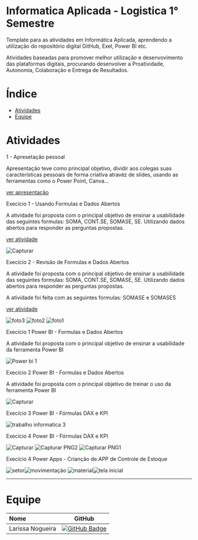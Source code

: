 # Informatica Aplicada - Logistica 1° Semestre

Template para as atividades em Informática Aplicada, aprendendo a utilização do repositório digital GitHub, Exel, Power BI etc. 

Atividades baseadas para promover melhor utilização e desenvovimento das plataformas digitais, procurando desenvolver a Proatividade, Autonomia, Colaboração e Entrega de Resultados.

# Índice

  * [Atividades](#Atividade-Informatica)
  * [Equipe](#Equipe)

# Atividades

1 - Apresetação pessoal 

Apresentação teve como princípal objetivo, dividir aos colegas suas características pessoais de forma criativa atravéz de slides, usando as ferramentas como o Power Point, Canva...

[ver apresentação](https://github.com/gabrieltn16/informatica/blob/main/Apresenta%C3%A7%C3%A3o%20informatica%20final.pptx)


Execício 1 - Usando Formulas e Dados Abertos

A atividade foi proposta com o principal objetivo de ensinar a usabilidade das seguintes formulas: SOMA, CONT.SE, SOMASE, SE.
Utilizando dados abertos para responder as perguntas propostas.

[ver atividade](https://github.com/user-attachments/files/17068368/trabalho.1.informatica.xlsx)

![Capturar](https://github.com/user-attachments/assets/f10f0cfc-5bfc-41e9-829f-3b6f4952abfe)


Execício 2 - Revisão de Formulas e Dados Abertos

A atividade foi proposta com o principal objetivo de ensinar a usabilidade das seguintes formulas: SOMA, CONT.SE, SOMASE, SE.
Utilizando dados abertos para responder as perguntas propostas.

A atividade foi feita com as seguintes formulas: SOMASE e SOMASES

[ver atividade](https://github.com/user-attachments/files/17081431/Trabalho.Informatica.2.xlsx)

![foto3](https://github.com/user-attachments/assets/5803f631-95db-4f27-b9df-459362b21870)
![foto2](https://github.com/user-attachments/assets/2a6820ee-073c-4603-9cb0-0c3adc24f997)
![foto1](https://github.com/user-attachments/assets/ab86b58c-881a-4833-befc-caf128859435)

Execício 1 Power BI - Formulas e Dados Abertos

A atividade foi proposta com o principal objetivo de ensinar a usabilidade da ferramenta Power BI 

![Power bi 1](https://github.com/user-attachments/assets/3a80e091-4b47-410a-ae16-9f429618f0a2)

Execício 2 Power BI - Formulas e Dados Abertos

A atividade foi proposta com o principal objetivo de treinar o uso da ferramenta Power BI 

![Capturar](https://github.com/user-attachments/assets/588ec889-2b12-428c-a3df-ce0b29f16a1a)

Execício 3 Power BI - Fórmulas DAX e KPI

![trabalho informatica 3](https://github.com/user-attachments/assets/ef0a3fa8-85d8-4c4a-93fa-d0e1c60d1089)

Execício 4 Power BI - Fórmulas DAX e KPI

![Capturar](https://github.com/user-attachments/assets/9ea26566-8a00-42de-97b3-238443a49b80)
![Capturar PNG2](https://github.com/user-attachments/assets/31977ae4-6b71-44ea-9ea8-dec3de1934b7)
![Capturar PNG1](https://github.com/user-attachments/assets/42c98d0e-5944-45e8-b776-63e725ababe5)

Execício 4 Power Apps - Crianção de APP de Controle de Estoque

![setor](https://github.com/user-attachments/assets/31dcb4db-d5f1-42ba-9c7e-92b363f5342a)![movimentação](https://github.com/user-attachments/assets/2d6e2613-5848-43b8-8429-bc32823ebeed)
![material](https://github.com/user-attachments/assets/ed7233e8-a108-4167-86a3-88be2892aa12)![tela inicial](https://github.com/user-attachments/assets/b1249357-f077-43a0-bae0-0a7aecf26a2e)


------------------------------------------------------------------------------------------------------------------------------------------------------------------------------------------------------

# Equipe
| Nome                                  |                                                                                                                                                       GitHub                                                                                                                                                      |
| :------------------------------------ | :-------------------------------------------------------------------------------------------------------------------------------------------------------------------------------------------------------------------------------------------------------------------------------------------------------------------------: |
|   Larissa Nogueira        |     [![GitHub Badge](https://img.shields.io/badge/GitHub-111217?style=flat-square&logo=github&logoColor=white)](https://github.com/Larih13)              |
